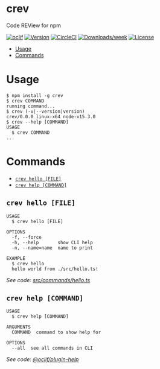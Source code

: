 crev
====

Code REView for npm

[![oclif](https://img.shields.io/badge/cli-oclif-brightgreen.svg)](https://oclif.io)
[![Version](https://img.shields.io/npm/v/crev.svg)](https://npmjs.org/package/crev)
[![CircleCI](https://circleci.com/gh/taobojlen/npm-crev/tree/main.svg?style=shield)](https://circleci.com/gh/taobojlen/npm-crev/tree/main)
[![Downloads/week](https://img.shields.io/npm/dw/crev.svg)](https://npmjs.org/package/crev)
[![License](https://img.shields.io/npm/l/crev.svg)](https://github.com/taobojlen/npm-crev/blob/master/package.json)

<!-- toc -->
* [Usage](#usage)
* [Commands](#commands)
<!-- tocstop -->
# Usage
<!-- usage -->
```sh-session
$ npm install -g crev
$ crev COMMAND
running command...
$ crev (-v|--version|version)
crev/0.0.0 linux-x64 node-v15.3.0
$ crev --help [COMMAND]
USAGE
  $ crev COMMAND
...
```
<!-- usagestop -->
# Commands
<!-- commands -->
* [`crev hello [FILE]`](#crev-hello-file)
* [`crev help [COMMAND]`](#crev-help-command)

## `crev hello [FILE]`

```
USAGE
  $ crev hello [FILE]

OPTIONS
  -f, --force
  -h, --help       show CLI help
  -n, --name=name  name to print

EXAMPLE
  $ crev hello
  hello world from ./src/hello.ts!
```

_See code: [src/commands/hello.ts](https://github.com/taobojlen/npm-crev/blob/v0.0.0/src/commands/hello.ts)_

## `crev help [COMMAND]`

```
USAGE
  $ crev help [COMMAND]

ARGUMENTS
  COMMAND  command to show help for

OPTIONS
  --all  see all commands in CLI
```

_See code: [@oclif/plugin-help](https://github.com/oclif/plugin-help/blob/v3.2.0/src/commands/help.ts)_
<!-- commandsstop -->
